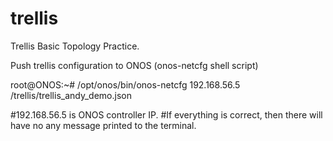 # trellis

Trellis Basic Topology Practice.


Push trellis configuration to ONOS (onos-netcfg shell script)

root@ONOS:~# /opt/onos/bin/onos-netcfg 192.168.56.5 /trellis/trellis_andy_demo.json

#192.168.56.5 is ONOS controller IP.
#If everything is correct, then there will have no any message printed to the terminal.
